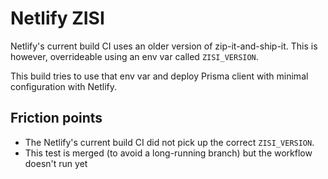 # Netlify ZISI

Netlify's current build CI uses an older version of zip-it-and-ship-it. This is however, overrideable using an env var called `ZISI_VERSION`.

This build tries to use that env var and deploy Prisma client with minimal configuration with Netlify.

## Friction points

- The Netlify's current build CI did not pick up the correct `ZISI_VERSION`.
- This test is merged (to avoid a long-running branch) but the workflow doesn't run yet
